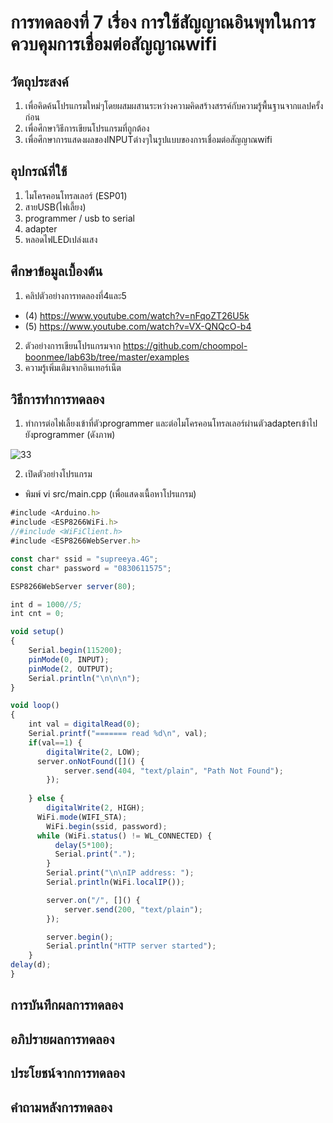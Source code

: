 # การทดลองที่ 7 เรื่อง การใช้สัญญาณอินพุทในการควบคุมการเชื่อมต่อสัญญาณwifi
## วัตถุประสงค์
1. เพื่อคิดค้นโปรแกรมใหม่ๆโดยผสมผสานระหว่างความคิดสร้างสรรค์กับความรู้พื้นฐานจากแลปครั้งก่อน
2. เพื่อศึกษาวิธีการเขียนโปรแกรมที่ถูกต้อง
3. เพื่อศึกษาการแสดงผลของINPUTต่างๆในรูปแบบของการเชื่อมต่อสัญญาณwifi
## อุปกรณ์ที่ใช้
1. ไมโครคอนโทรลเลอร์ (ESP01)
2. สายUSB(ไฟเลี้ยง)
3. programmer / usb to serial
4. adapter
5. หลอดไฟLEDเปล่งแสง
## ศึกษาข้อมูลเบื้องต้น
1. คลิปตัวอย่างการทดลองที่4และ5
* (4) https://www.youtube.com/watch?v=nFqoZT26U5k
* (5) https://www.youtube.com/watch?v=VX-QNQcO-b4
2. ตัวอย่างการเขียนโปรแกรมจาก https://github.com/choompol-boonmee/lab63b/tree/master/examples
3. ความรู้เพิ่มเติมจากอินเทอร์เน็ต
## วิธีการทำการทดลอง
1. ทำการต่อไฟเลี้ยงเข้าที่ตัวprogrammer และต่อไมโครคอนโทรลเลอร์ผ่านตัวadapterเข้าไปยังprogrammer (ดังภาพ)

![33](https://user-images.githubusercontent.com/80879818/112346747-d51a9800-8cf8-11eb-824c-b69084d3c0ad.jpg)

2. เปิดตัวอย่างโปรแกรม
* พิมพ์ vi src/main.cpp (เพื่อแสดงเนื้อหาโปรแกรม)
```javascript
#include <Arduino.h>
#include <ESP8266WiFi.h>
//#include <WiFiClient.h>
#include <ESP8266WebServer.h>

const char* ssid = "supreeya.4G";
const char* password = "0830611575";

ESP8266WebServer server(80);

int d = 1000//5;
int cnt = 0;

void setup()
{
	Serial.begin(115200);
	pinMode(0, INPUT);
	pinMode(2, OUTPUT);
	Serial.println("\n\n\n");
}

void loop()
{
	int val = digitalRead(0);
	Serial.printf("======= read %d\n", val);
	if(val==1) {
		digitalWrite(2, LOW);
      server.onNotFound([]() {
		    server.send(404, "text/plain", "Path Not Found");
	    });
      
	} else {
		digitalWrite(2, HIGH);
      WiFi.mode(WIFI_STA);
	    WiFi.begin(ssid, password);
  	  while (WiFi.status() != WL_CONNECTED) {
		  delay(5*100);
		  Serial.print(".");
	    }
	    Serial.print("\n\nIP address: ");
	    Serial.println(WiFi.localIP());

	    server.on("/", []() {
		    server.send(200, "text/plain");
	    });

	    server.begin();
	    Serial.println("HTTP server started");
	}
delay(d);
}
```
## การบันทึกผลการทดลอง
## อภิปรายผลการทดลอง
## ประโยชน์จากการทดลอง
## คำถามหลังการทดลอง
